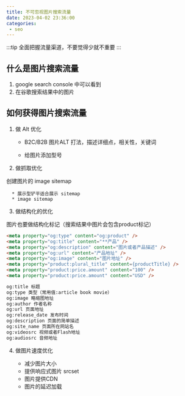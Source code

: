 ```yaml
---
title: 不可忽视图片搜索流量
date: 2023-04-02 23:36:00
categories:
 - seo
---
```


:::tip
  全面把握流量渠道，不要觉得少就不重要
::: 

## 什么是图片搜索流量

1. google search console 中可以看到
2. 在谷歌搜索结果中的图片

## 如何获得图片搜索流量

1. 做 Alt 优化

    * B2C/B2B 图片ALT 打法，描述详细点，相关性，关键词

    * 给图片添加型号

2. 做抓取优化

  创建图片的 image sitemap

      * 展示型铲平适合展示 sitemap
      * image sitemap 

3. 做结构化的优化

  图片也要做结构化标记（搜索结果中图片会包含product标记）
```html
<meta property="og:type" content="og:product" />
<meta property="og:title" content="**产品" />
<meta property="og:description" content="图片或者产品描述" />
<meta property="og:url" content="产品地址" />
<meta property="og:image" content="图片地址" />
<meta property="product:plural_title" content={productTitle} />
<meta property="product:price.amount" content="100" />
<meta property="product:price.amount" content="USD" />
```
```txt
og:title 标题
og:type 类型（常用值:article book movie）
og:image 略缩图地址
og:author 作者名称
og:url 页面地址
og:release_date 发布时间
og:description 页面的简单描述
og:site_name 页面所在网站名
og:videosrc 视频或者Flash地址
og:audiosrc 音频地址
```

4. 做图片速度优化

    * 减少图片大小
    * 提供响应式图片 srcset
    * 图片提供CDN
    * 图片的延迟加载


